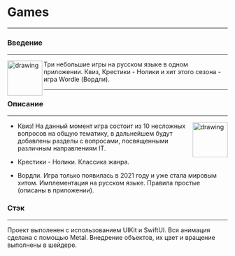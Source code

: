 # Games
***
### Введение
***

<img align="left" src="https://ie.wampi.ru/2022/07/06/SNIMOK-EKRANA-2022-07-06-V-03.43.59.png" alt="drawing" style="width:80px;"/> Три небольшие игры на русском языке в одном приложении. Квиз, Крестики - Нолики и хит этого сезона - игра Wordle (Вордли). 

___

### Описание
___

<img align="right" src="https://ie.wampi.ru/2022/07/06/SNIMOK-EKRANA-2022-07-06-V-03.53.03.png" alt="drawing" style="width:80px;"/>

* Квиз! На данный момент игра состоит из 10 несложных вопросов на общую тематику, в дальнейшем будут добавлены разделы с вопросами, посвященными различным направлениям IT.

* Крестики - Нолики. Классика жанра.

* Вордли. Игра только появилась в 2021 году и уже стала мировым хитом. Имплементация на русском языке. Правила простые (описаны в приложении).

### Стэк
___

Проект выполенен с использованием UIKit и SwiftUI. 
Вся анимация сделана с помощью Metal. Внедрение объектов, их цвет и вращение выполнены в шейдере.

